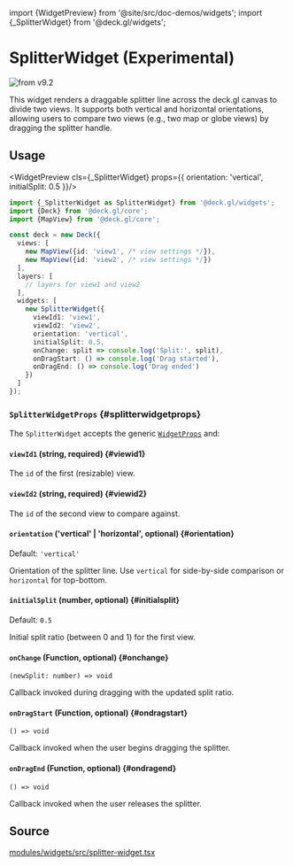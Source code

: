 import {WidgetPreview} from '@site/src/doc-demos/widgets';
import {_SplitterWidget} from '@deck.gl/widgets';

# SplitterWidget (Experimental)

<img src="https://img.shields.io/badge/from-v9.2-green.svg?style=flat-square" alt="from v9.2" />

This widget renders a draggable splitter line across the deck.gl canvas to divide two views. It supports both vertical and horizontal orientations, allowing users to compare two views (e.g., two map or globe views) by dragging the splitter handle.

## Usage

<WidgetPreview cls={_SplitterWidget} props={{
  orientation: 'vertical',
  initialSplit: 0.5
}}/>

```ts
import {_SplitterWidget as SplitterWidget} from '@deck.gl/widgets';
import {Deck} from '@deck.gl/core';
import {MapView} from '@deck.gl/core';

const deck = new Deck({
  views: [
    new MapView({id: 'view1', /* view settings */}),
    new MapView({id: 'view2', /* view settings */})
  ],
  layers: [
    // layers for view1 and view2
  ],
  widgets: [
    new SplitterWidget({
      viewId1: 'view1',
      viewId2: 'view2',
      orientation: 'vertical',
      initialSplit: 0.5,
      onChange: split => console.log('Split:', split),
      onDragStart: () => console.log('Drag started'),
      onDragEnd: () => console.log('Drag ended')
    })
  ]
});
```

### `SplitterWidgetProps` {#splitterwidgetprops}

The `SplitterWidget` accepts the generic [`WidgetProps`](../core/widget.md#widgetprops) and:

#### `viewId1` (string, required) {#viewid1}

The `id` of the first (resizable) view.

#### `viewId2` (string, required) {#viewid2}

The `id` of the second view to compare against.

#### `orientation` ('vertical' | 'horizontal', optional) {#orientation}

Default: `'vertical'`

Orientation of the splitter line. Use `vertical` for side-by-side comparison or `horizontal` for top-bottom.

#### `initialSplit` (number, optional) {#initialsplit}

Default: `0.5`

Initial split ratio (between 0 and 1) for the first view.

#### `onChange` (Function, optional) {#onchange}

`(newSplit: number) => void`

Callback invoked during dragging with the updated split ratio.

#### `onDragStart` (Function, optional) {#ondragstart}

`() => void`

Callback invoked when the user begins dragging the splitter.

#### `onDragEnd` (Function, optional) {#ondragend}

`() => void`

Callback invoked when the user releases the splitter.

## Source

[modules/widgets/src/splitter-widget.tsx](https://github.com/visgl/deck.gl/tree/master/modules/widgets/src/splitter-widget.tsx)